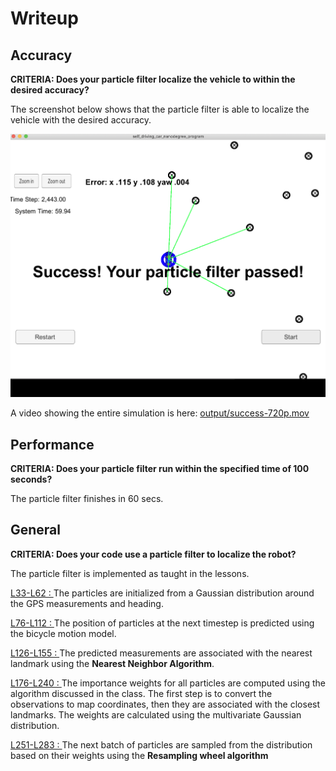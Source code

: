 # Writeup

## Accuracy
**CRITERIA: Does your particle filter localize the vehicle to within the desired accuracy?**

The screenshot below shows that the particle filter is able to localize the vehicle with the desired accuracy.
 
![Success](output/success.png) 

A video showing the entire simulation is here: [output/success-720p.mov](output/success-720p.mov)

## Performance
 
**CRITERIA: Does your particle filter run within the specified time of 100 seconds?**
 
 The particle filter finishes in 60 secs.


## General
 
**CRITERIA: Does your code use a particle filter to localize the robot?** 

The particle filter is implemented as taught in the lessons.

[L33-L62 : ](https://github.com/arrawatia/CarND-Kidnapped-Vehicle-Project/blob/master/src/particle_filter.cpp#L33-L62)The particles are initialized from a Gaussian distribution around the GPS measurements and heading. 

[L76-L112 : ](https://github.com/arrawatia/CarND-Kidnapped-Vehicle-Project/blob/master/src/particle_filter.cpp#L76-L112) The position of particles at the next timestep is predicted using the bicycle motion model.

[L126-L155 : ](https://github.com/arrawatia/CarND-Kidnapped-Vehicle-Project/blob/master/src/particle_filter.cpp#L126-L155) The predicted measurements are associated with the nearest landmark using the **Nearest Neighbor Algorithm**.

[L176-L240 : ](https://github.com/arrawatia/CarND-Kidnapped-Vehicle-Project/blob/master/src/particle_filter.cpp#L176-L240) The importance weights for all particles are computed using the algorithm discussed in the class. The first step is to convert the observations to map coordinates, then they are associated with the closest landmarks. The weights are calculated using the multivariate Gaussian distribution.

 [L251-L283 : ](https://github.com/arrawatia/CarND-Kidnapped-Vehicle-Project/blob/master/src/particle_filter.cpp#L251-L283) The next batch of particles are sampled from the distribution based on their weights using the **Resampling wheel algorithm**